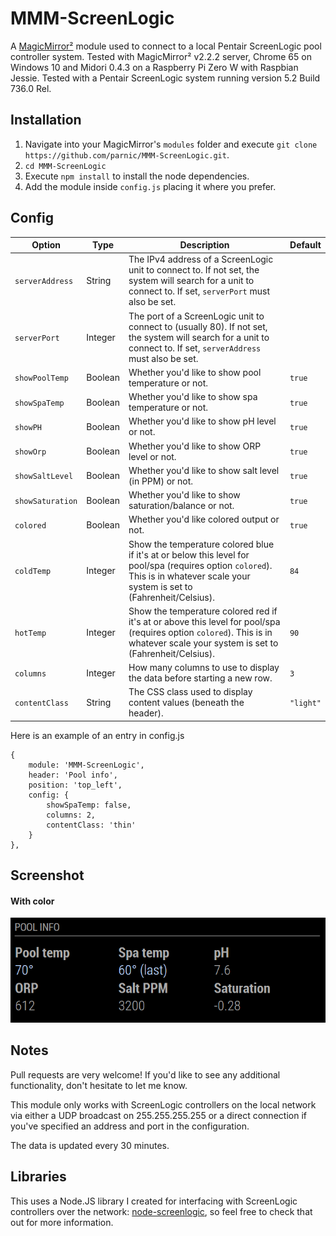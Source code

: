 # MMM-ScreenLogic
A <a href="https://github.com/MichMich/MagicMirror">MagicMirror²</a> module used to connect to a local Pentair ScreenLogic pool controller system. Tested with MagicMirror² v2.2.2 server, Chrome 65 on Windows 10 and Midori 0.4.3 on a Raspberry Pi Zero W with Raspbian Jessie. Tested with a Pentair ScreenLogic system running version 5.2 Build 736.0 Rel.

## Installation
1. Navigate into your MagicMirror's `modules` folder and execute `git clone https://github.com/parnic/MMM-ScreenLogic.git`.
2. `cd MMM-ScreenLogic`
3. Execute `npm install` to install the node dependencies.
4. Add the module inside `config.js` placing it where you prefer.

## Config
|Option|Type|Description|Default|
|---|---|---|---|
|`serverAddress`|String|The IPv4 address of a ScreenLogic unit to connect to. If not set, the system will search for a unit to connect to. If set, `serverPort` must also be set.| |
|`serverPort`|Integer|The port of a ScreenLogic unit to connect to (usually 80). If not set, the system will search for a unit to connect to. If set, `serverAddress` must also be set.| |
|`showPoolTemp`|Boolean|Whether you'd like to show pool temperature or not.|`true`|
|`showSpaTemp`|Boolean|Whether you'd like to show spa temperature or not.|`true`|
|`showPH`|Boolean|Whether you'd like to show pH level or not.|`true`|
|`showOrp`|Boolean|Whether you'd like to show ORP level or not.|`true`|
|`showSaltLevel`|Boolean|Whether you'd like to show salt level (in PPM) or not.|`true`|
|`showSaturation`|Boolean|Whether you'd like to show saturation/balance or not.|`true`|
|`colored`|Boolean|Whether you'd like colored output or not.|`true`|
|`coldTemp`|Integer|Show the temperature colored blue if it's at or below this level for pool/spa (requires option `colored`). This is in whatever scale your system is set to (Fahrenheit/Celsius).|`84`|
|`hotTemp`|Integer|Show the temperature colored red if it's at or above this level for pool/spa (requires option `colored`). This is in whatever scale your system is set to (Fahrenheit/Celsius).|`90`|
|`columns`|Integer|How many columns to use to display the data before starting a new row.|`3`|
|`contentClass`|String|The CSS class used to display content values (beneath the header).|`"light"`|

Here is an example of an entry in config.js
```
{
	module: 'MMM-ScreenLogic',
	header: 'Pool info',
	position: 'top_left',
	config: {
		showSpaTemp: false,
		columns: 2,
		contentClass: 'thin'
	}
},
```

## Screenshot
#### With color
![Screenshot with color](/screenshot.png?raw=true "colored: true")

## Notes
Pull requests are very welcome! If you'd like to see any additional functionality, don't hesitate to let me know.

This module only works with ScreenLogic controllers on the local network via either a UDP broadcast on 255.255.255.255 or a direct connection if you've specified an address and port in the configuration.

The data is updated every 30 minutes.

## Libraries
This uses a Node.JS library I created for interfacing with ScreenLogic controllers over the network: <a href="https://github.com/parnic/node-screenlogic">node-screenlogic</a>, so feel free to check that out for more information.
